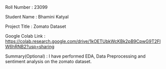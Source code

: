 Roll Number       :   23099

Student Name      :   Bhamini Katyal

Project Title     :   Zomato Dataset

Google Colab Link :   https://colab.research.google.com/drive/1kOETUbkWcKBk2pB9CpwG9T2FlW6hRNB2?usp=sharing

Summary(Optional) :   I have performed EDA, Data Preprocessing and sentiment analysis on the zomato dataset.
